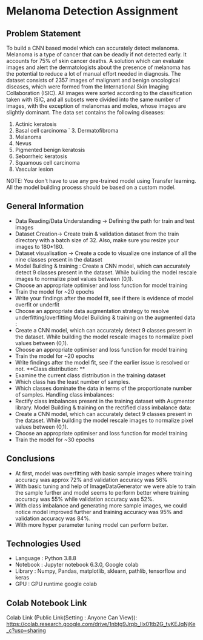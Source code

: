 # Melanoma Detection Assignment
## Problem Statement
To build a CNN based model which can accurately detect melanoma. Melanoma is a type of cancer that can be deadly if not detected early. It accounts for 75% of skin cancer deaths. A solution which can evaluate images and alert the dermatologists about the presence of melanoma has the potential to reduce a lot of manual effort needed in diagnosis.
The dataset consists of 2357 images of malignant and benign oncological diseases, which were formed from the International Skin Imaging Collaboration (ISIC). All images were sorted according to the classification taken with ISIC, and all subsets were divided into the same number of images, with the exception of melanomas and moles, whose images are slightly dominant. The data set contains the following diseases:

  1. Actinic keratosis
  2. Basal cell carcinoma
` 3. Dermatofibroma
  4. Melanoma
  5. Nevus
  6. Pigmented benign keratosis
  7. Seborrheic keratosis
  8. Squamous cell carcinoma
  9. Vascular lesion

NOTE: You don't have to use any pre-trained model using Transfer learning. All the model building process should be based on a custom model.

## General Information
* Data Reading/Data Understanding → Defining the path for train and test images
* Dataset Creation→ Create train & validation dataset from the train directory with a batch size of 32. Also, make sure you resize your images to 180*180.
* Dataset visualisation → Create a code to visualize one instance of all the nine classes present in the dataset
* Model Building & training : Create a CNN model, which can accurately detect 9 classes present in the dataset. While building the model rescale images to normalize pixel values between (0,1).
* Choose an appropriate optimiser and loss function for model training
* Train the model for ~20 epochs
* Write your findings after the model fit, see if there is evidence of model overfit or underfit
* Choose an appropriate data augmentation strategy to resolve underfitting/overfitting Model Building & training on the augmented data :
* Create a CNN model, which can accurately detect 9 classes present in the dataset. While building the model rescale images to normalize pixel values between (0,1).
* Choose an appropriate optimiser and loss function for model training
* Train the model for ~20 epochs
* Write findings after the model fit, see if the earlier issue is resolved or not. **Class distribution: **
* Examine the current class distribution in the training dataset
* Which class has the least number of samples.
* Which classes dominate the data in terms of the proportionate number of samples. Handling class imbalances:
* Rectify class imbalances present in the training dataset with Augmentor library. Model Building & training on the rectified class imbalance data:
* Create a CNN model, which can accurately detect 9 classes present in the dataset. While building the model rescale images to normalize pixel values between (0,1).
* Choose an appropriate optimiser and loss function for model training
* Train the model for ~30 epochs

## Conclusions
* At first, model was overfitting with basic sample images where training accuracy was approx 72% and validation accuracy was 56%
* With basic tuning and help of ImageDataGenerator we were able to train the sample further and model seems to perform better where training accuracy was 55% while validation accuracy was 52%.
* With class imbalance and generating more sample images, we could notice model improved further and training accuracy was 95% and validation accuracy was 84%.
* With more hyper parameter tuning model can perform better.

## Technologies Used
* Language : Python 3.8.8
* Notebook : Jupyter notebook 6.3.0, Google colab
* Library : Numpy, Pandas, matplotlib, sklearn, pathlib, tensorflow and keras
* GPU : GPU runtime google colab

## Colab Notebook Link
Colab Link (Public Link(Setting : Anyone Can View)): https://colab.research.google.com/drive/1nbtg9Jrpb_lIx01tb2G_tvKEJqNjKe_c?usp=sharing
